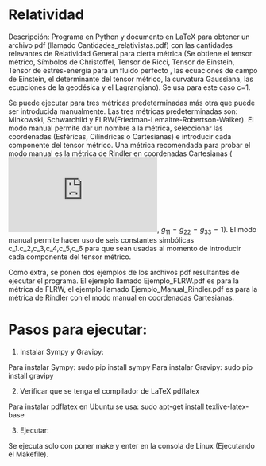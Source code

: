 # Relatividad

Descripción: Programa en Python y documento en LaTeX para obtener un archivo pdf (llamado Cantidades_relativistas.pdf) con las cantidades relevantes de Relatividad General para cierta métrica (Se obtiene el tensor métrico, Símbolos de Christoffel, Tensor de Ricci, Tensor de Einstein, Tensor de estres-energía para un fluido perfecto , las ecuaciones de campo de Einstein, el determinante del tensor métrico, la curvatura Gaussiana, las ecuaciones de la geodésica y el Lagrangiano). Se usa para este caso c=1.

Se puede ejecutar para tres métricas predeterminadas más otra que puede ser introducida manualmente. Las tres métricas predeterminadas son: Minkowski, Schwarchild y FLRW(Friedman-Lemaitre-Robertson-Walker). El modo manual permite dar un nombre a la métrica, seleccionar las coordenadas (Esféricas, Cilíndricas o Cartesianas) e introducir cada componente del tensor métrico. Una métrica recomendada para probar el modo manual es la métrica de Rindler en coordenadas Cartesianas (![equation](https://latex.codecogs.com/gif.latex?g_%7B00%7D%3D%20-x%5E2), $g_{11}=g_{22}=g_{33}= 1$). El modo manual permite hacer uso de seis constantes simbólicas c_1.c_2,c_3,c_4,c_5,c_6 para que sean usadas al momento de introducir cada componente del tensor métrico.

Como extra, se ponen dos ejemplos de los archivos pdf resultantes de ejecutar el programa. El ejemplo llamado Ejemplo_FLRW.pdf es para la métrica de FLRW, el ejemplo llamado Ejemplo_Manual_Rindler.pdf es para la métrica de Rindler con el modo manual en coordenadas Cartesianas.

# Pasos para ejecutar:

1. Instalar Sympy y Gravipy:

Para instalar Sympy: sudo pip install sympy
Para instalar Gravipy: sudo pip install gravipy

2. Verificar que se tenga el compilador de LaTeX pdflatex

Para instalar pdflatex en Ubuntu se usa: sudo apt-get install texlive-latex-base 

3. Ejecutar:

Se ejecuta solo con poner make y enter en la consola de Linux (Ejecutando el Makefile).


